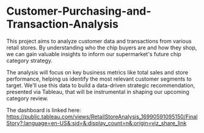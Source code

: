 # Customer-Purchasing-and-Transaction-Analysis
This project aims to analyze customer data and transactions from various retail stores. By understanding who the chip buyers are and how they shop, we can gain valuable insights to inform our supermarket's future chip category strategy.

The analysis will focus on key business metrics like total sales and store performance, helping us identify the most relevant customer segments to target.  We'll use this data to build a data-driven strategic recommendation, presented via Tableau, that will be instrumental in shaping our upcoming category review.


The dashboard is linked here:  https://public.tableau.com/views/RetailStoreAnalysis_16990591095150/FinalStory?:language=en-US&:sid=&:display_count=n&:origin=viz_share_link 

